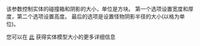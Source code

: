  该参数控制实体的碰撞箱和阴影的大小，单位是方块。 第一个选项设置宽度和厚度，第二个选项设置高度。 最后的选项是设置怪物阴影半径的大小(以格为单位)。

 您可以在 [此](https://mcreator.net/wiki/entity-model-sizes) 获得实体模型大小的更多详细信息